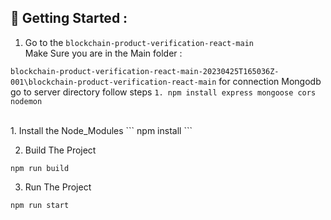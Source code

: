 ## 🤔 Getting Started :

1. Go to the `blockchain-product-verification-react-main` <br>
Make Sure you are in the Main folder : 

``
blockchain-product-verification-react-main-20230425T165036Z-001\blockchain-product-verification-react-main
``
for connection Mongodb go to server directory
follow steps
``
	1. npm install express mongoose cors nodemon
``

<br>
1. Install the Node_Modules
```
npm install
```

2. Build The Project
```
npm run build
```

3. Run The Project
```
npm run start
```
